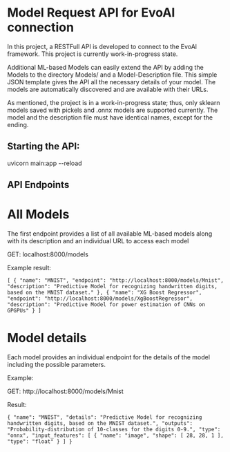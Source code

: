 # Model Request API for EvoAI connection

In this project, a RESTFull API is developed to connect to the EvoAl framework. This project is currently work-in-progress state.

Additional ML-based Models can easily extend the API by adding the Models to the directory Models/ and a Model-Description file. This simple JSON template gives the API all the necessary details of your model. The models are automatically discovered and are available with their URLs. 

As mentioned, the project is in a work-in-progress state; thus, only sklearn models saved with pickels and .onnx models are supported currently. The model and the description file must have identical names, except for the ending. 

## Starting the API:
uvicorn main:app --reload

## API Endpoints

# All Models

The first endpoint provides a list of all available ML-based models along with its description and an individual URL to access each model

GET: localhost:8000/models

Example result:

`[
  {
    "name": "MNIST",
    "endpoint": "http://localhost:8000/models/Mnist",
    "description": "Predictive Model for recognizing handwritten digits, based on the MNIST dataset."
  },
  {
    "name": "XG Boost Regressor",
    "endpoint": "http://localhost:8000/models/XgBoostRegressor",
    "description": "Predictive Model for power estimation of CNNs on GPGPUs"
  }
]`

# Model details

Each model provides an individual endpoint for the details of the model including the possible parameters.

Example:

GET: http://localhost:8000/models/Mnist

Result:

`{
  "name": "MNIST",
  "details": "Predictive Model for recognizing handwritten digits, based on the MNIST dataset.",
  "outputs": "Probability-distribution of 10-classes for the digits 0-9.",
  "type": "onnx",
  "input_features": [
    {
      "name": "image",
      "shape": [
        28,
        28,
        1
      ],
      "type": "float"
    }
  ]
}`
